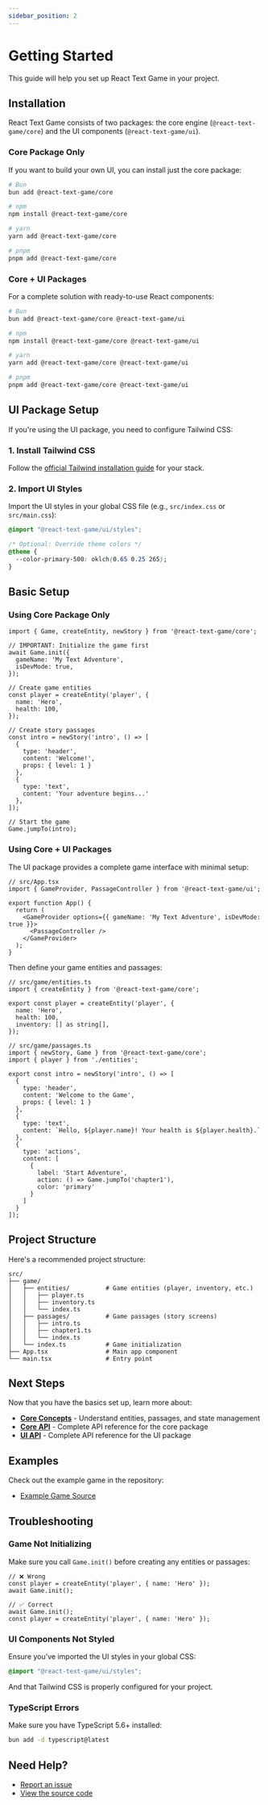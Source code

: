 ```yaml
---
sidebar_position: 2
---
```


# Getting Started

This guide will help you set up React Text Game in your project.

## Installation

React Text Game consists of two packages: the core engine (`@react-text-game/core`) and the UI components (`@react-text-game/ui`).

### Core Package Only

If you want to build your own UI, you can install just the core package:

```bash
# Bun
bun add @react-text-game/core

# npm
npm install @react-text-game/core

# yarn
yarn add @react-text-game/core

# pnpm
pnpm add @react-text-game/core
```

### Core + UI Packages

For a complete solution with ready-to-use React components:

```bash
# Bun
bun add @react-text-game/core @react-text-game/ui

# npm
npm install @react-text-game/core @react-text-game/ui

# yarn
yarn add @react-text-game/core @react-text-game/ui

# pnpm
pnpm add @react-text-game/core @react-text-game/ui
```

## UI Package Setup

If you're using the UI package, you need to configure Tailwind CSS:

### 1. Install Tailwind CSS

Follow the [official Tailwind installation guide](https://tailwindcss.com/docs/installation) for your stack.

### 2. Import UI Styles

Import the UI styles in your global CSS file (e.g., `src/index.css` or `src/main.css`):

```css
@import "@react-text-game/ui/styles";

/* Optional: Override theme colors */
@theme {
  --color-primary-500: oklch(0.65 0.25 265);
}
```

## Basic Setup

### Using Core Package Only

```tsx
import { Game, createEntity, newStory } from '@react-text-game/core';

// IMPORTANT: Initialize the game first
await Game.init({
  gameName: 'My Text Adventure',
  isDevMode: true,
});

// Create game entities
const player = createEntity('player', {
  name: 'Hero',
  health: 100,
});

// Create story passages
const intro = newStory('intro', () => [
  {
    type: 'header',
    content: 'Welcome!',
    props: { level: 1 }
  },
  {
    type: 'text',
    content: 'Your adventure begins...'
  },
]);

// Start the game
Game.jumpTo(intro);
```

### Using Core + UI Packages

The UI package provides a complete game interface with minimal setup:

```tsx
// src/App.tsx
import { GameProvider, PassageController } from '@react-text-game/ui';

export function App() {
  return (
    <GameProvider options={{ gameName: 'My Text Adventure', isDevMode: true }}>
      <PassageController />
    </GameProvider>
  );
}
```

Then define your game entities and passages:

```tsx
// src/game/entities.ts
import { createEntity } from '@react-text-game/core';

export const player = createEntity('player', {
  name: 'Hero',
  health: 100,
  inventory: [] as string[],
});
```

```tsx
// src/game/passages.ts
import { newStory, Game } from '@react-text-game/core';
import { player } from './entities';

export const intro = newStory('intro', () => [
  {
    type: 'header',
    content: 'Welcome to the Game',
    props: { level: 1 }
  },
  {
    type: 'text',
    content: `Hello, ${player.name}! Your health is ${player.health}.`
  },
  {
    type: 'actions',
    content: [
      {
        label: 'Start Adventure',
        action: () => Game.jumpTo('chapter1'),
        color: 'primary'
      }
    ]
  }
]);
```

## Project Structure

Here's a recommended project structure:

```
src/
├── game/
│   ├── entities/          # Game entities (player, inventory, etc.)
│   │   ├── player.ts
│   │   ├── inventory.ts
│   │   └── index.ts
│   ├── passages/          # Game passages (story screens)
│   │   ├── intro.ts
│   │   ├── chapter1.ts
│   │   └── index.ts
│   └── index.ts           # Game initialization
├── App.tsx                # Main app component
└── main.tsx               # Entry point
```

## Next Steps

Now that you have the basics set up, learn more about:

- [**Core Concepts**](/core-concepts) - Understand entities, passages, and state management
- [**Core API**](/api/core) - Complete API reference for the core package
- [**UI API**](/api/ui) - Complete API reference for the UI package

## Examples

Check out the example game in the repository:

- [Example Game Source](https://github.com/laruss/react-text-game/tree/main/apps/example-game)

## Troubleshooting

### Game Not Initializing

Make sure you call `Game.init()` before creating any entities or passages:

```tsx
// ❌ Wrong
const player = createEntity('player', { name: 'Hero' });
await Game.init();

// ✅ Correct
await Game.init();
const player = createEntity('player', { name: 'Hero' });
```

### UI Components Not Styled

Ensure you've imported the UI styles in your global CSS:

```css
@import "@react-text-game/ui/styles";
```

And that Tailwind CSS is properly configured for your project.

### TypeScript Errors

Make sure you have TypeScript 5.6+ installed:

```bash
bun add -d typescript@latest
```

## Need Help?

- [Report an issue](https://github.com/laruss/react-text-game/issues)
- [View the source code](https://github.com/laruss/react-text-game)

